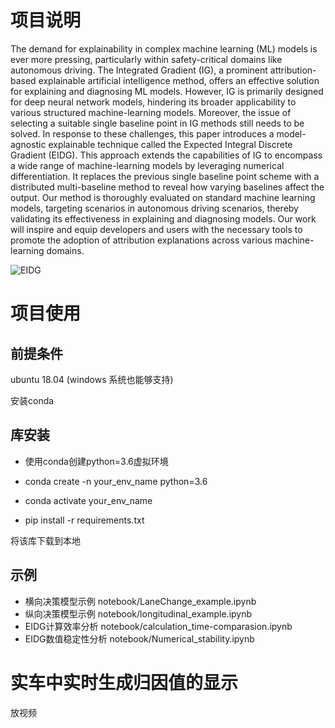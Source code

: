 # 项目说明
The demand for explainability in complex machine learning (ML) models is ever more pressing, particularly within safety-critical domains like autonomous driving.
The Integrated Gradient (IG), a prominent attribution-based explainable artificial intelligence method, offers an effective solution for explaining and diagnosing ML models.
However, IG is primarily designed for  deep neural network models, hindering its broader applicability to various structured machine-learning models. Moreover, the issue of selecting a suitable single baseline point in IG methods still needs to be solved.
In response to these challenges, this paper introduces a model-agnostic explainable technique called the Expected Integral Discrete Gradient (EIDG). This approach extends the capabilities of IG to encompass a wide range of machine-learning models by leveraging numerical differentiation. It replaces the previous single baseline point scheme with a distributed multi-baseline method to reveal how varying
baselines affect the output. Our method is thoroughly evaluated on standard machine learning models, targeting scenarios in autonomous driving scenarios, thereby validating its effectiveness in explaining and diagnosing models. Our work will inspire and equip developers and users with the necessary tools to promote the adoption of attribution explanations across various machine-learning domains.

![EIDG](https://github.com/limeng-1234/EIDG/assets/76480875/770062c3-cb93-4984-a4c7-f72f3fd17fe5)

# 项目使用
## 前提条件
ubuntu 18.04 (windows 系统也能够支持)

安装conda

## 库安装

* 使用conda创建python=3.6虚拟环境  

* conda create -n your_env_name python=3.6

* conda activate your_env_name

* pip install -r requirements.txt

将该库下载到本地

## 示例
*  横向决策模型示例 notebook/LaneChange_example.ipynb
*  纵向决策模型示例 notebook/longitudinal_example.ipynb
*  EIDG计算效率分析 notebook/calculation_time-comparasion.ipynb
*  EIDG数值稳定性分析 notebook/Numerical_stability.ipynb



# 实车中实时生成归因值的显示
放视频
